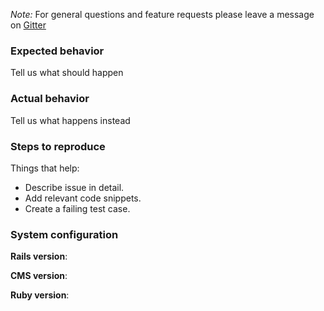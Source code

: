 *Note:* For general questions and feature requests please leave a message
on [Gitter](https://gitter.im/comfy/comfortable-mexican-sofa)

### Expected behavior
Tell us what should happen

### Actual behavior
Tell us what happens instead

### Steps to reproduce
Things that help:

* Describe issue in detail.
* Add relevant code snippets.
* Create a failing test case.

### System configuration
**Rails version**:

**CMS version**:

**Ruby version**:
